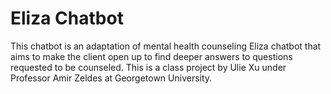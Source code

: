 # Eliza Chatbot

This chatbot is an adaptation of mental health counseling Eliza chatbot 
that aims to make the client open up to find deeper answers to questions 
requested to be counseled. This is a class project by Ulie Xu under 
Professor Amir Zeldes at Georgetown University.
